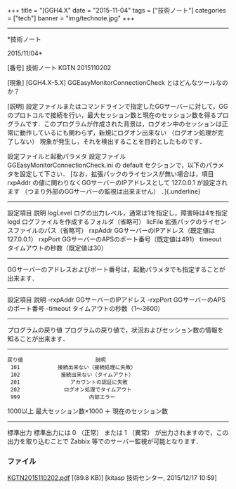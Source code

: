 ﻿+++
title = "[GGH4.X"
date = "2015-11-04"
tags = ["技術ノート"]
categories = ["tech"]
banner = "img/technote.jpg"
+++

-----------------------------------------------------------------------------------------------------------------------------

*技術ノート

2015/11/04*


[番号]
技術ノート KGTN 2015110202

[現象]
[GGH4.X-5.X] GGEasyMonitorConnectionCheck とはどんなツールなのか？

[説明]
設定ファイルまたはコマンドラインで指定したGGサーバーに対して，GGのプロトコルで接続を行い，最大セッション数と現在のセッション数を得るプログラムです．このプログラムが作成された背景は，ログオン中のセッションは正常に動作しているにも関わらず，新規にログオン出来ない
（ログオン処理が完了しない）
現象が発生し，それを検出することを目的としたものです．

設定ファイルと起動パラメタ
設定ファイル GGEasyMonitorConnectionCheck.ini の default
セクションで，以下のパラメタを設定して下さい．
[なお，拡張パックのライセンスが無い場合は，項目 rxpAddr
の値に関わりなくGGサーバーのIPアドレスとして 127.0.0.1 が設定されます
（つまり外部のGGサーバーの監視は出来ません） ．]{.underline}

  ---------- ----------------------------------------------------
   設定項目                          説明
   logLevel   ログの出力レベル，通常は1を指定し，障害時は4を指定
     logd          ログファイルを作成するフォルダ（省略可）
   licFile      拡張パックのライセンスファイルのパス（省略可）
   rxpAddr       GGサーバーのIPアドレス（既定値は127.0.0.1）
   rxpPort        GGサーバーのAPSのポート番号（既定値は491）
   timeout             タイムアウトの秒数（既定値は30）
  ---------- ----------------------------------------------------

GGサーバーのアドレスおよびポート番号は，起動パラメタでも指定することが出来ます．

  ---------- -------------------------------
   設定項目               説明
   -rxpAddr      GGサーバーのIPアドレス
   -rxpPort    GGサーバーのAPSのポート番号
   -timeout   タイムアウトの秒数（1～3600）
  ---------- -------------------------------

プログラムの戻り値
プログラムの戻り値で，状況およびセッション数の情報を知ることが出来ます．

  ---------- ---------------------------------------------
    戻り値                       説明
     101            接続出来ない（接続処理に失敗）
     102             接続出来ない（タイムアウト）
     201                アカウントの認証に失敗
     202              ログオン処理でタイムアウト
     999                      内部エラー
   1000以上   最大セッション数×1000 ＋ 現在のセッション数
  ---------- ---------------------------------------------

標準出力
標準出力には 0 （正常） または 1 （異常）
が出力されますので，この出力を取り込むことで Zabbix
等でのサーバー監視が可能となります．


### ファイル

 
 


[KGTN2015110202.pdf](http://techreport.kitasp.net/attachments/download/2366/KGTN2015110202.pdf)
 [(89.8 KB)] [kitasp 技術センター, 2015/12/17
10:59]


 


 

